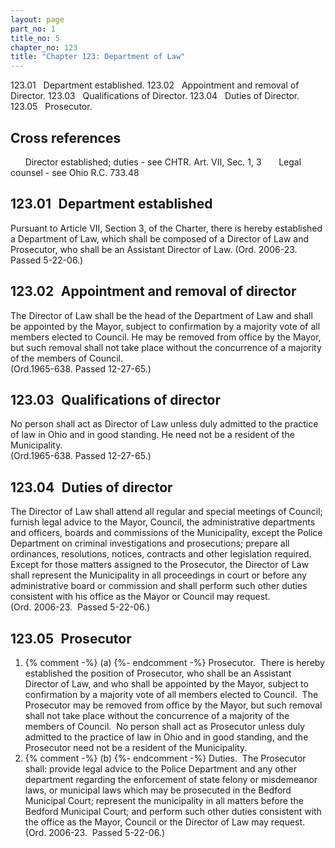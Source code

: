 ```yaml
---
layout: page
part_no: 1
title_no: 5
chapter_no: 123
title: "Chapter 123: Department of Law"
---
```


123.01   Department established.
123.02   Appointment and removal of Director.
123.03   Qualifications of Director.
123.04   Duties of Director.
123.05   Prosecutor.

## Cross references

      Director established; duties - see
CHTR. Art. VII, Sec. 1,
3
      Legal counsel - see Ohio R.C. 733.48

## 123.01   Department established

Pursuant to
Article VII, Section 3, of the Charter, there is hereby established a
Department of Law, which shall be composed of a Director of Law and Prosecutor,
who shall be an Assistant Director of Law. (Ord. 2006-23.  Passed 5-22-06.)

## 123.02   Appointment and removal of director

The Director of Law shall be the head of the Department of Law and shall be
appointed by the Mayor, subject to confirmation by a majority vote of all
members elected to Council. He may be removed from office by the Mayor, but
such removal shall not take place without the concurrence of a majority of the
members of Council.  
(Ord.1965-638. Passed 12-27-65.)

## 123.03   Qualifications of director

No person shall act as Director of Law unless duly admitted to the practice
of law in Ohio and in good standing. He need not be a resident of the
Municipality.  
(Ord.1965-638. Passed 12-27-65.)

## 123.04   Duties of director

The Director of Law shall attend all regular and special meetings of
Council; furnish legal advice to the Mayor, Council, the administrative
departments and officers, boards and commissions of the Municipality, except
the Police Department on criminal investigations and prosecutions; prepare all
ordinances, resolutions, notices, contracts and other legislation required.
Except for those matters assigned to the Prosecutor, the Director of Law shall
represent the Municipality in all proceedings in court or before any
administrative board or commission and shall perform such other duties
consistent with his office as the Mayor or Council may request.  
(Ord. 2006-23.  Passed 5-22-06.)

## 123.05   Prosecutor

<p class="Markdown-list--a-1-A"></p>

1. {% comment -%} (a) {%- endcomment -%} Prosecutor.  There is hereby established the position of Prosecutor,
who shall be an Assistant Director of Law, and who shall be appointed by the
Mayor, subject to confirmation by a majority vote of all members elected to
Council.  The Prosecutor may be removed from office by the Mayor, but such
removal shall not take place without the concurrence of a majority of the
members of Council.  No person shall act as Prosecutor unless duly admitted to
the practice of law in Ohio and in good standing, and the Prosecutor need not
be a resident of the Municipality.
2. {% comment -%} (b) {%- endcomment -%} Duties.  The Prosecutor shall: provide legal advice to the Police
Department and any other department regarding the enforcement of state felony
or misdemeanor laws, or municipal laws which may be prosecuted in the Bedford
Municipal Court; represent the municipality in all matters before the Bedford
Municipal Court; and perform such other duties consistent with the office as
the Mayor, Council or the Director of Law may request.  
(Ord. 2006-23.  Passed 5-22-06.)
